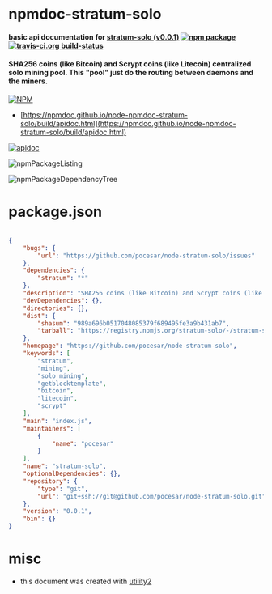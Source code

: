# npmdoc-stratum-solo

#### basic api documentation for  [stratum-solo (v0.0.1)](https://github.com/pocesar/node-stratum-solo)  [![npm package](https://img.shields.io/npm/v/npmdoc-stratum-solo.svg?style=flat-square)](https://www.npmjs.org/package/npmdoc-stratum-solo) [![travis-ci.org build-status](https://api.travis-ci.org/npmdoc/node-npmdoc-stratum-solo.svg)](https://travis-ci.org/npmdoc/node-npmdoc-stratum-solo)

#### SHA256 coins (like Bitcoin) and Scrypt coins (like Litecoin) centralized solo mining pool. This "pool" just do the routing between daemons and the miners.

[![NPM](https://nodei.co/npm/stratum-solo.png?downloads=true&downloadRank=true&stars=true)](https://www.npmjs.com/package/stratum-solo)

- [https://npmdoc.github.io/node-npmdoc-stratum-solo/build/apidoc.html](https://npmdoc.github.io/node-npmdoc-stratum-solo/build/apidoc.html)

[![apidoc](https://npmdoc.github.io/node-npmdoc-stratum-solo/build/screenCapture.buildCi.browser.%252Ftmp%252Fbuild%252Fapidoc.html.png)](https://npmdoc.github.io/node-npmdoc-stratum-solo/build/apidoc.html)

![npmPackageListing](https://npmdoc.github.io/node-npmdoc-stratum-solo/build/screenCapture.npmPackageListing.svg)

![npmPackageDependencyTree](https://npmdoc.github.io/node-npmdoc-stratum-solo/build/screenCapture.npmPackageDependencyTree.svg)



# package.json

```json

{
    "bugs": {
        "url": "https://github.com/pocesar/node-stratum-solo/issues"
    },
    "dependencies": {
        "stratum": "*"
    },
    "description": "SHA256 coins (like Bitcoin) and Scrypt coins (like Litecoin) centralized solo mining pool. This \"pool\" just do the routing between daemons and the miners.",
    "devDependencies": {},
    "directories": {},
    "dist": {
        "shasum": "989a696b0517048085379f689495fe3a9b431ab7",
        "tarball": "https://registry.npmjs.org/stratum-solo/-/stratum-solo-0.0.1.tgz"
    },
    "homepage": "https://github.com/pocesar/node-stratum-solo",
    "keywords": [
        "stratum",
        "mining",
        "solo mining",
        "getblocktemplate",
        "bitcoin",
        "litecoin",
        "scrypt"
    ],
    "main": "index.js",
    "maintainers": [
        {
            "name": "pocesar"
        }
    ],
    "name": "stratum-solo",
    "optionalDependencies": {},
    "repository": {
        "type": "git",
        "url": "git+ssh://git@github.com/pocesar/node-stratum-solo.git"
    },
    "version": "0.0.1",
    "bin": {}
}
```



# misc
- this document was created with [utility2](https://github.com/kaizhu256/node-utility2)
